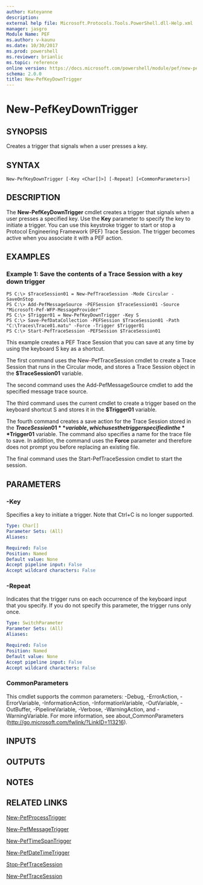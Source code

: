 ```yaml
---
author: Kateyanne
description: 
external help file: Microsoft.Protocols.Tools.PowerShell.dll-Help.xml
manager: jasgro
Module Name: PEF
ms.author: v-kaunu
ms.date: 10/30/2017
ms.prod: powershell
ms.reviewer: brianlic
ms.topic: reference
online version: https://docs.microsoft.com/powershell/module/pef/new-pefkeydowntrigger?view=windowsserver2012r2-ps&wt.mc_id=ps-gethelp
schema: 2.0.0
title: New-PefKeyDownTrigger
---
```


# New-PefKeyDownTrigger

## SYNOPSIS
Creates a trigger that signals when a user presses a key.

## SYNTAX

```
New-PefKeyDownTrigger [-Key <Char[]>] [-Repeat] [<CommonParameters>]
```

## DESCRIPTION
The **New-PefKeyDownTrigger** cmdlet creates a trigger that signals when a user presses a specified key.
Use the **Key** parameter to specify the key to initiate a trigger.
You can use this keystroke trigger to start or stop a Protocol Engineering Framework (PEF) Trace Session.
The trigger becomes active when you associate it with a PEF action.

## EXAMPLES

### Example 1: Save the contents of a Trace Session with a key down trigger
```
PS C:\> $TraceSession01 = New-PefTraceSession -Mode Circular -SaveOnStop
PS C:\> Add-PefMessageSource -PEFSession $TraceSession01 -Source "Microsoft-Pef-WFP-MessageProvider"
PS C:\> $Trigger01 = New-PefKeyDownTrigger -Key S
PS C:\> Save-PefDataCollection -PEFSession $TraceSession01 -Path "C:\Traces\Trace01.matu" -Force -Trigger $Trigger01
PS C:\> Start-PefTraceSession -PEFSession $TraceSession01
```

This example creates a PEF Trace Session that you can save at any time by using the keyboard S key as a shortcut.

The first command uses the New-PefTraceSession cmdlet to create a Trace Session that runs in the Circular mode, and stores a Trace Session object in the **$TraceSession01** variable.

The second command uses the Add-PefMessageSource cmdlet to add the specified message trace source.

The third command uses the current cmdlet to create a trigger based on the keyboard shortcut S and stores it in the **$Trigger01** variable.

The fourth command creates a save action for the Trace Session stored in the **$TraceSession01** variable, which uses the trigger specified in the **$Trigger01** variable.
The command also specifies a name for the trace file to save.
In addition, the command uses the **Force** parameter and therefore does not prompt you before replacing an existing file.

The final command uses the Start-PefTraceSession cmdlet to start the session.

## PARAMETERS

### -Key
Specifies a key to initiate a trigger.
Note that Ctrl+C is no longer supported.

```yaml
Type: Char[]
Parameter Sets: (All)
Aliases: 

Required: False
Position: Named
Default value: None
Accept pipeline input: False
Accept wildcard characters: False
```

### -Repeat
Indicates that the trigger runs on each occurrence of the keyboard input that you specify.
If you do not specify this parameter, the trigger runs only once.

```yaml
Type: SwitchParameter
Parameter Sets: (All)
Aliases: 

Required: False
Position: Named
Default value: None
Accept pipeline input: False
Accept wildcard characters: False
```

### CommonParameters
This cmdlet supports the common parameters: -Debug, -ErrorAction, -ErrorVariable, -InformationAction, -InformationVariable, -OutVariable, -OutBuffer, -PipelineVariable, -Verbose, -WarningAction, and -WarningVariable. For more information, see about_CommonParameters (http://go.microsoft.com/fwlink/?LinkID=113216).

## INPUTS

## OUTPUTS

## NOTES

## RELATED LINKS

[New-PefProcessTrigger](./New-PefProcessTrigger.md)

[New-PefMessageTrigger](./New-PefMessageTrigger.md)

[New-PefTimeSpanTrigger](./New-PefTimeSpanTrigger.md)

[New-PefDateTimeTrigger](./New-PefDateTimeTrigger.md)

[Stop-PefTraceSession](./Stop-PefTraceSession.md)

[New-PefTraceSession](./New-PefTraceSession.md)

